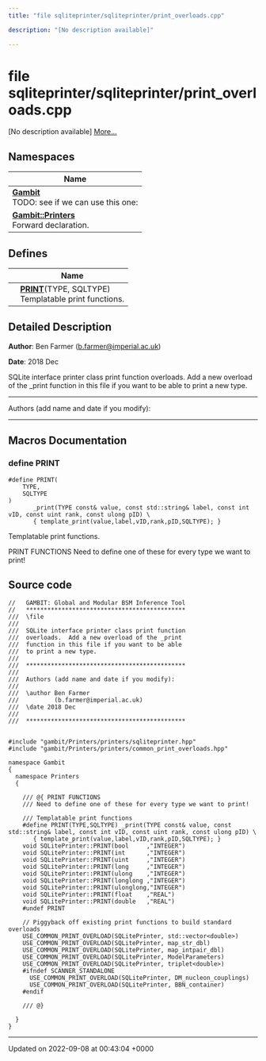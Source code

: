 ```yaml
---
title: "file sqliteprinter/sqliteprinter/print_overloads.cpp"

description: "[No description available]"

---
```


# file sqliteprinter/sqliteprinter/print_overloads.cpp

[No description available] [More...](#detailed-description)

## Namespaces

| Name           |
| -------------- |
| **[Gambit](/documentation/code/namespaces/namespacegambit/)** <br>TODO: see if we can use this one:  |
| **[Gambit::Printers](/documentation/code/namespaces/namespacegambit_1_1printers/)** <br>Forward declaration.  |

## Defines

|                | Name           |
| -------------- | -------------- |
|  | **[PRINT](/documentation/code/files/sqliteprinter_2print__overloads_8cpp/#define-print)**(TYPE, SQLTYPE) <br>Templatable print functions.  |

## Detailed Description


**Author**: Ben Farmer ([b.farmer@imperial.ac.uk](mailto:b.farmer@imperial.ac.uk)) 

**Date**: 2018 Dec

SQLite interface printer class print function overloads. Add a new overload of the _print function in this file if you want to be able to print a new type.



------------------

Authors (add name and date if you modify):



------------------




## Macros Documentation

### define PRINT

```
#define PRINT(
    TYPE,
    SQLTYPE
)
       _print(TYPE const& value, const std::string& label, const int vID, const uint rank, const ulong pID) \
       { template_print(value,label,vID,rank,pID,SQLTYPE); }
```

Templatable print functions. 

PRINT FUNCTIONS Need to define one of these for every type we want to print! 


## Source code

```
//   GAMBIT: Global and Modular BSM Inference Tool
//   *********************************************
///  \file
///
///  SQLite interface printer class print function
///  overloads.  Add a new overload of the _print
///  function in this file if you want to be able
///  to print a new type.
///
///  *********************************************
///
///  Authors (add name and date if you modify):
///
///  \author Ben Farmer
///          (b.farmer@imperial.ac.uk)
///  \date 2018 Dec
///
///  *********************************************


#include "gambit/Printers/printers/sqliteprinter.hpp"
#include "gambit/Printers/printers/common_print_overloads.hpp"

namespace Gambit
{
  namespace Printers
  {

    /// @{ PRINT FUNCTIONS
    /// Need to define one of these for every type we want to print!

    /// Templatable print functions
    #define PRINT(TYPE,SQLTYPE) _print(TYPE const& value, const std::string& label, const int vID, const uint rank, const ulong pID) \
       { template_print(value,label,vID,rank,pID,SQLTYPE); }
    void SQLitePrinter::PRINT(bool     ,"INTEGER")
    void SQLitePrinter::PRINT(int      ,"INTEGER")
    void SQLitePrinter::PRINT(uint     ,"INTEGER")
    void SQLitePrinter::PRINT(long     ,"INTEGER")
    void SQLitePrinter::PRINT(ulong    ,"INTEGER")
    void SQLitePrinter::PRINT(longlong ,"INTEGER")
    void SQLitePrinter::PRINT(ulonglong,"INTEGER")
    void SQLitePrinter::PRINT(float    ,"REAL")
    void SQLitePrinter::PRINT(double   ,"REAL")
    #undef PRINT

    // Piggyback off existing print functions to build standard overloads
    USE_COMMON_PRINT_OVERLOAD(SQLitePrinter, std::vector<double>)
    USE_COMMON_PRINT_OVERLOAD(SQLitePrinter, map_str_dbl)
    USE_COMMON_PRINT_OVERLOAD(SQLitePrinter, map_intpair_dbl)
    USE_COMMON_PRINT_OVERLOAD(SQLitePrinter, ModelParameters)
    USE_COMMON_PRINT_OVERLOAD(SQLitePrinter, triplet<double>)
    #ifndef SCANNER_STANDALONE
      USE_COMMON_PRINT_OVERLOAD(SQLitePrinter, DM_nucleon_couplings)
      USE_COMMON_PRINT_OVERLOAD(SQLitePrinter, BBN_container)
    #endif

    /// @}

  }
}
```


-------------------------------

Updated on 2022-09-08 at 00:43:04 +0000
